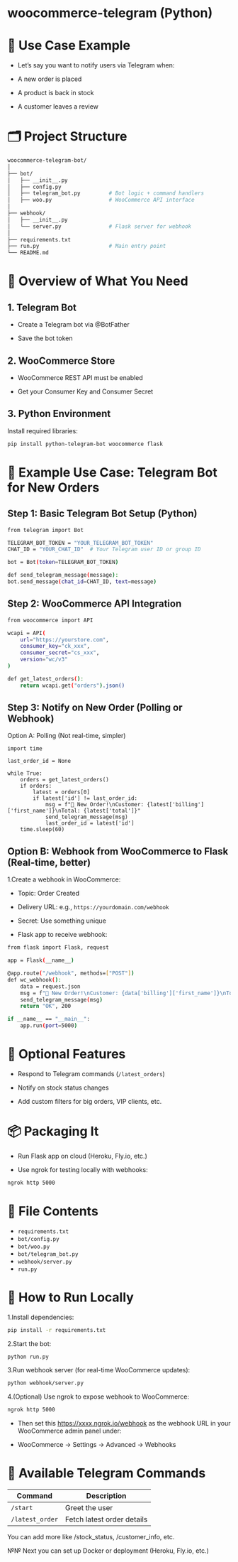 # woocommerce-telegram (Python)

# 🔧 Use Case Example

- Let’s say you want to notify users via Telegram when:

- A new order is placed

- A product is back in stock

- A customer leaves a review

# 🗂️ Project Structure
~~~bash
woocommerce-telegram-bot/
│
├── bot/
│   ├── __init__.py
│   ├── config.py
│   ├── telegram_bot.py         # Bot logic + command handlers
│   ├── woo.py                  # WooCommerce API interface
│
├── webhook/
│   ├── __init__.py
│   └── server.py               # Flask server for webhook
│
├── requirements.txt
├── run.py                      # Main entry point
└── README.md
~~~

# 🧱 Overview of What You Need

## 1. Telegram Bot
   
- Create a Telegram bot via @BotFather

- Save the bot token

## 2. WooCommerce Store

- WooCommerce REST API must be enabled

- Get your Consumer Key and Consumer Secret

## 3. Python Environment

Install required libraries:
~~~bash
pip install python-telegram-bot woocommerce flask
~~~

# 🧪 Example Use Case: Telegram Bot for New Orders

## Step 1: Basic Telegram Bot Setup (Python)

~~~bash
from telegram import Bot

TELEGRAM_BOT_TOKEN = "YOUR_TELEGRAM_BOT_TOKEN"
CHAT_ID = "YOUR_CHAT_ID"  # Your Telegram user ID or group ID

bot = Bot(token=TELEGRAM_BOT_TOKEN)

def send_telegram_message(message):
bot.send_message(chat_id=CHAT_ID, text=message)
~~~

## Step 2: WooCommerce API Integration

~~~bash
from woocommerce import API

wcapi = API(
    url="https://yourstore.com",
    consumer_key="ck_xxx",
    consumer_secret="cs_xxx",
    version="wc/v3"
)

def get_latest_orders():
    return wcapi.get("orders").json()
~~~

## Step 3: Notify on New Order (Polling or Webhook)

Option A: Polling (Not real-time, simpler)

~~~bah
import time

last_order_id = None

while True:
    orders = get_latest_orders()
    if orders:
        latest = orders[0]
        if latest['id'] != last_order_id:
            msg = f"🛒 New Order!\nCustomer: {latest['billing']['first_name']}\nTotal: {latest['total']}"
            send_telegram_message(msg)
            last_order_id = latest['id']
    time.sleep(60)
~~~

## Option B: Webhook from WooCommerce to Flask (Real-time, better)

1.Create a webhook in WooCommerce:

- Topic: Order Created

- Delivery URL: e.g., `https://yourdomain.com/webhook`

- Secret: Use something unique

- Flask app to receive webhook:
  
~~~bash
from flask import Flask, request

app = Flask(__name__)

@app.route("/webhook", methods=["POST"])
def wc_webhook():
    data = request.json
    msg = f"🛒 New Order!\nCustomer: {data['billing']['first_name']}\nTotal: {data['total']}"
    send_telegram_message(msg)
    return "OK", 200

if __name__ == "__main__":
    app.run(port=5000)
~~~

# 🧩 Optional Features

- Respond to Telegram commands (`/latest_orders`)

- Notify on stock status changes

- Add custom filters for big orders, VIP clients, etc.

# 📦 Packaging It

- Run Flask app on cloud (Heroku, Fly.io, etc.)

- Use ngrok for testing locally with webhooks:

~~~bash
ngrok http 5000
~~~

# 📁 File Contents

- `requirements.txt`
- `bot/config.py`
- `bot/woo.py`
- `bot/telegram_bot.py`
- `webhook/server.py`
- `run.py`

# 🚀 How to Run Locally

1.Install dependencies:
~~~bash
pip install -r requirements.txt
~~~
2.Start the bot:
~~~bash
python run.py
~~~
3.Run webhook server (for real-time WooCommerce updates):
~~~bash
python webhook/server.py
~~~
4.(Optional) Use ngrok to expose webhook to WooCommerce:
~~~bash
ngrok http 5000
~~~

- Then set this https://xxxx.ngrok.io/webhook as the webhook URL in your WooCommerce admin panel under:

- WooCommerce → Settings → Advanced → Webhooks

# 💬 Available Telegram Commands

| Command         | Description                |
| --------------- | -------------------------- |
| `/start`        | Greet the user             |
| `/latest_order` | Fetch latest order details |

You can add more like /stock_status, /customer_info, etc.

№№ Next you can set up Docker or deployment (Heroku, Fly.io, etc.)
